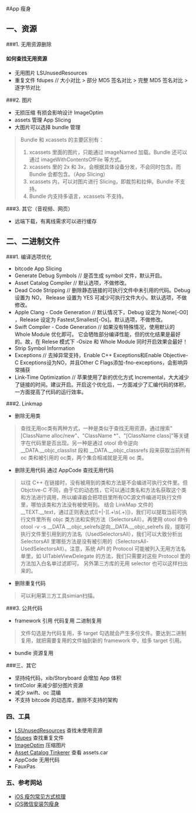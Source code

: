 #App 瘦身
## 一、资源
###1. 无用资源删除
#### 如何查找无用资源
* 无用图片 LSUnusedResources
* 重复文件 fdupes // 大小对比 > 部分 MD5 签名对比 > 完整 MD5 签名对比 > 逐字节对比

###2. 图片
* 无损压缩 有损会影响设计 ImageOptim
* assets 管理 App Slicing
* 大图片可以选择 bundle 管理

> Bundle 和 xcassets 的主要区别有：
>1. xcassets 里面的图片，只能通过 imageNamed 加载。Bundle 还可以通过 imageWithContentsOfFile 等方式。
>2. xcassets 里的 2x 和 3x，会根据具体设备分发，不会同时包含。而 Bundle 会都包含。（App Slicing）
>3. xcassets 内，可以对图片进行 Slicing，即裁剪和拉伸。Bundle 不支持。
>4. Bundle 内支持多语言，xcassets 不支持。

###3. 其它（音视频、网页）
* 远端下载，有离线需求可以进行缓存

## 二、二进制文件
###1. 编译选项优化
* bitcode App Slicing
* Generate Debug Symbols // 是否生成 symbol 文件，默认开启。
* Asset Catalog Compiler // 默认选项，不做修改。
* Dead Code Stripping // 删除静态链接的可执行文件中未引用的代码。Debug 设置为 NO， Release 设置为 YES 可减少可执行文件大小。默认选项，不做修改。
* Apple Clang - Code Generation // 默认情况下，Debug 设定为 None[-O0] ，Release 设定为 Fastest,Smallest[-Os]。默认选项，不做修改。
* Swift Compiler - Code Generation // 如果没有特殊情况，使用默认的 Whole Module 优化即可。 它会牺牲部分编译性能，但的优化结果是最好的。故，在 Relese 模式下 -Osize 和 Whole Module 同时开启效果会最好！
* Strip Symbol Information
* Exceptions // 去掉异常支持，Enable C++ Exceptions和Enable Objective-C Exceptions设为NO，并且Other C Flags添加-fno-exceptions，会影响异常捕获
* Link-Time Optimization // 苹果使用了新的优化方式 Incremental，大大减少了链接的时间。建议开启。开启这个优化后，一方面减少了汇编代码的体积，一方面提高了代码的运行效率。

###2. Linkmap
* 删除无用类

> 查找无用oc类有两种方式，一种是类似于查找无用资源，通过搜索"[ClassName alloc/new"、"ClassName *"、"[ClassName class]"等关键字在代码里是否出现。另一种是通过 otool 命令逆向 __DATA.__objc_classlist 段和 __DATA.__objc_classrefs 段来获取当前所有 oc 类和被引用的 oc类，两个集合相减就是无用 oc 类。

* 删除无用代码
通过 AppCode 查找无用代码
> 以往 C++ 在链接时，没有被用到的类和方法是不会编进可执行文件里。但 Objctive-C 不同，由于它的动态性，它可以通过类名和方法名获取这个类和方法进行调用，所以编译器会把项目里所有OC源文件编进可执行文件里，哪怕该类和方法没有被使用到。
结合 LinkMap 文件的__TEXT.__text，通过正则表达式([+|-][.+\s(.+)])，我们可以提取当前可执行文件里所有 objc 类方法和实例方法（SelectorsAll）。再使用 otool 命令 otool -v -s __DATA __objc_selrefs逆向__DATA.__objc_selrefs 段，提取可执行文件里引用到的方法名（UsedSelectorsAll），我们可以大致分析出 SelectorsAll 里哪些方法是没有被引用的（SelectorsAll-UsedSelectorsAll）。注意，系统 API 的 Protocol 可能被列入无用方法名单里，如 UITableViewDelegate 的方法，我们只需要对这些 Protocol 里的方法加入白名单过滤即可。
另外第三方库的无用 selector 也可以这样扫出来的。

* 删除重复代码

> 可以利用第三方工具simian扫描。


###3. 公共代码
* framework 引用 代码复用 二进制复用

> 文件勾选是为代码复用，多 target 勾选就会产生多份文件。要达到二进制复用，就把需要复用的文件抽到新的 framework 中，给多 target 引用。

* bundle 资源复用

###三、其它
* 坚持纯代码，xib/Storyboard 会增加 App 体积
* tintColor 来减少部分图片资源
* 减少 swift、oc 混编
* 不支持 bitcode 的动态库，删除不支持的架构

### 四、工具
* [LSUnusedResources](https://github.com/tinymind/LSUnusedResources) 查找未使用资源
* [fdupes](https://github.com/adrianlopezroche/fdupes) 查找重复文件
* [ImageOptim](https://github.com/ImageOptim/ImageOptim) 压缩图片
* [Asset Catalog Tinkerer](https://github.com/insidegui/AssetCatalogTinkerer) 查看 assets.car
* AppCode 无用代码
* FauxPas

### 五、参考网站
* [iOS 瘦包常见方式梳理](https://mp.weixin.qq.com/s/J_XYpIfDeeWJBlk9sRQMAA)
* [iOS微信安装包瘦身](http://www.cocoachina.com/ios/20151211/14562.html)






